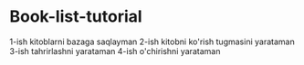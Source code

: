 # Book-list-tutorial
1-ish kitoblarni bazaga saqlayman
2-ish kitobni ko'rish tugmasini yarataman 
3-ish tahrirlashni yarataman 
4-ish o'chirishni yarataman